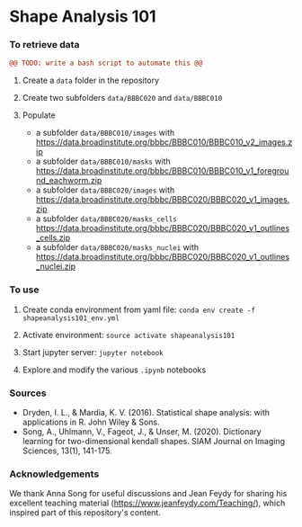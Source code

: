 # Shape Analysis 101

### To retrieve data
```diff
@@ TODO: write a bash script to automate this @@
```

1. Create a `data` folder in the repository

2. Create two subfolders `data/BBBC020` and `data/BBBC010`

3. Populate 
    * a subfolder `data/BBBC010/images` with https://data.broadinstitute.org/bbbc/BBBC010/BBBC010_v2_images.zip 
    * a subfolder `data/BBBC010/masks` with https://data.broadinstitute.org/bbbc/BBBC010/BBBC010_v1_foreground_eachworm.zip
    * a subfolder `data/BBBC020/images` with https://data.broadinstitute.org/bbbc/BBBC020/BBBC020_v1_images.zip
    * a subfolder `data/BBBC020/masks_cells` https://data.broadinstitute.org/bbbc/BBBC020/BBBC020_v1_outlines_cells.zip
    * a subfolder `data/BBBC020/masks_nuclei` with https://data.broadinstitute.org/bbbc/BBBC020/BBBC020_v1_outlines_nuclei.zip

### To use
1. Create conda environment from yaml file:
    `conda env create -f shapeanalysis101_env.yml`

2. Activate environment:
    `source activate shapeanalysis101`
    
3. Start jupyter server:
    `jupyter notebook`
    
4. Explore and modify the various `.ipynb` notebooks

### Sources
* Dryden, I. L., & Mardia, K. V. (2016). Statistical shape analysis: with applications in R. John Wiley & Sons.
* Song, A., Uhlmann, V., Fageot, J., & Unser, M. (2020). Dictionary learning for two-dimensional kendall shapes. SIAM Journal on Imaging Sciences, 13(1), 141-175.

### Acknowledgements
We thank Anna Song for useful discussions and Jean Feydy for sharing his excellent teaching material (https://www.jeanfeydy.com/Teaching/), which inspired part of this repository's content.
